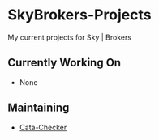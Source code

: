 # SkyBrokers-Projects
My current projects for Sky | Brokers

## Currently Working On
- None

## Maintaining
- [Cata-Checker](https://github.com/notKnei/SkyBrokers-Projects/tree/main/Cata-Checker)
